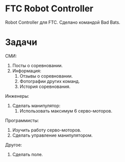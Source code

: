 # FTC Robot Controller
 Robot Controller для FTC. Сделано командой Bad Bats. 
# Задачи

СМИ:
1. Посты о соревновании.
2. Информация:
	1. Отзывы о соревновании.
	2. Фотографии других команд.
	3. История соревнования.


Инженеры:
1. Сделать манипулятор:
	1. Использовать максимум 6 серво-моторов.

Программисты:
1. Изучить работу серво-моторов.
2. Сделать управление манипулятором.

Другое: 
1. Сделать поле.


